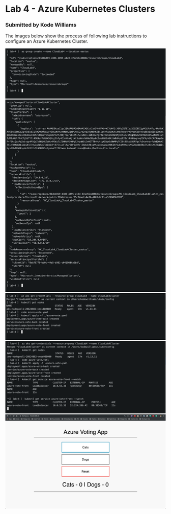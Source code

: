# Lab 4 - Azure Kubernetes Clusters
### Submitted by Kode Williams

The images below show the process of following lab instructions to configure an Azure Kubernetes Cluster.

<img src='./screenshots/Screenshot-1.png' title='Step 1' width='' alt='Step 1' />
<img src='./screenshots/Screenshot-2.png' title='Step 2' width='' alt='Step 2' />
<img src='./screenshots/Screenshot-3.png' title='Step 3' width='' alt='Step 3' />
<img src='./screenshots/Screenshot-4.png' title='Step 4' width='' alt='Step 4' />
<img src='./screenshots/Screenshot-5.png' title='Step 5' width='' alt='Step 5' />
